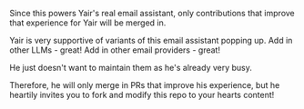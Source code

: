 Since this powers Yair's real email assistant, only contributions that improve that experience for Yair will be merged in.

Yair is very supportive of variants of this email assistant popping up. Add in other LLMs - great! Add in other email providers - great!

He just doesn't want to maintain them as he's already very busy.

Therefore, he will only merge in PRs that improve his experience, but he heartily invites you to fork and modify this repo to your hearts content!

